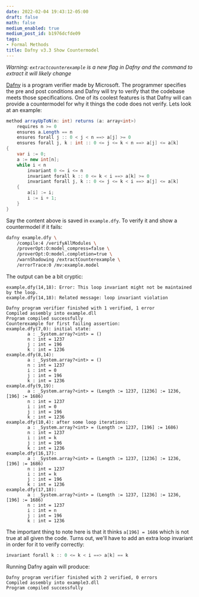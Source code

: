 ```yaml
---
date: 2022-02-04 19:43:12-05:00
draft: false
math: false
medium_enabled: true
medium_post_id: b1976dcfde09
tags:
- Formal Methods
title: Dafny v3.3 Show Countermodel
---
```


*Warning: `extractcounterexample` is a new flag in Dafny and the command to extract it will likely change*

[Dafny](https://www.microsoft.com/en-us/research/project/dafny-a-language-and-program-verifier-for-functional-correctness/) is a program verifier made by Microsoft. The programmer specifies the pre and post conditions and Dafny will try to verify that the codebase meets those specifications. One of its coolest features is that Dafny will can provide a countermodel for why it things the code does not verify.  Lets look at an example:	

```csharp
method arrayUpToN(n: int) returns (a: array<int>)
    requires n >= 0
    ensures a.Length == n
    ensures forall j :: 0 < j < n ==> a[j] >= 0
    ensures forall j, k : int :: 0 <= j <= k < n ==> a[j] <= a[k]
{
    var i := 0;
    a := new int[n];
    while i < n
        invariant 0 <= i <= n
        invariant forall k :: 0 <= k < i ==> a[k] >= 0
        invariant forall j, k :: 0 <= j <= k < i ==> a[j] <= a[k]
    {
        a[i] := i;
        i := i + 1;
    }
}
```

Say the content above is saved in  `example.dfy`. To verify it and show a countermodel if it fails:

```bash
dafny example.dfy \
	/compile:4 /verifyAllModules \
	/proverOpt:O:model_compress=false \
	/proverOpt:O:model.completion=true \
	/warnShadowing /extractCounterexample \
	/errorTrace:0 /mv:example.model
```

The output can be a bit cryptic:

```
example.dfy(14,18): Error: This loop invariant might not be maintained by the loop.
example.dfy(14,18): Related message: loop invariant violation

Dafny program verifier finished with 1 verified, 1 error
Compiled assembly into example.dll
Program compiled successfully
Counterexample for first failing assertion: 
example.dfy(7,0): initial state:
        a : _System.array?<int> = ()
        n : int = 1237
        j : int = 196
        k : int = 1236
example.dfy(8,14):
        a : _System.array?<int> = ()
        n : int = 1237
        i : int = 0
        j : int = 196
        k : int = 1236
example.dfy(9,19):
        a : _System.array?<int> = (Length := 1237, [1236] := 1236, [196] := 1686)
        n : int = 1237
        i : int = 0
        j : int = 196
        k : int = 1236
example.dfy(10,4): after some loop iterations:
        a : _System.array?<int> = (Length := 1237, [196] := 1686)
        n : int = 1237
        i : int = k
        j : int = 196
        k : int = 1236
example.dfy(16,17):
        a : _System.array?<int> = (Length := 1237, [1236] := 1236, [196] := 1686)
        n : int = 1237
        i : int = k
        j : int = 196
        k : int = 1236
example.dfy(17,18):
        a : _System.array?<int> = (Length := 1237, [1236] := 1236, [196] := 1686)
        n : int = 1237
        i : int = n
        j : int = 196
        k : int = 1236

```

The important thing to note here is that it thinks `a[196] = 1686` which is not true at all given the code. Turns out, we'll have to add an extra loop invariant in order for it to verify correctly:

```csharp
invariant forall k :: 0 <= k < i ==> a[k] == k
```

Running Dafny again will produce:

```
Dafny program verifier finished with 2 verified, 0 errors
Compiled assembly into example3.dll
Program compiled successfully
```